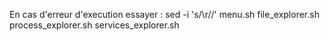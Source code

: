 En cas d'erreur d'execution essayer : sed -i 's/\r//' menu.sh file_explorer.sh process_explorer.sh services_explorer.sh 